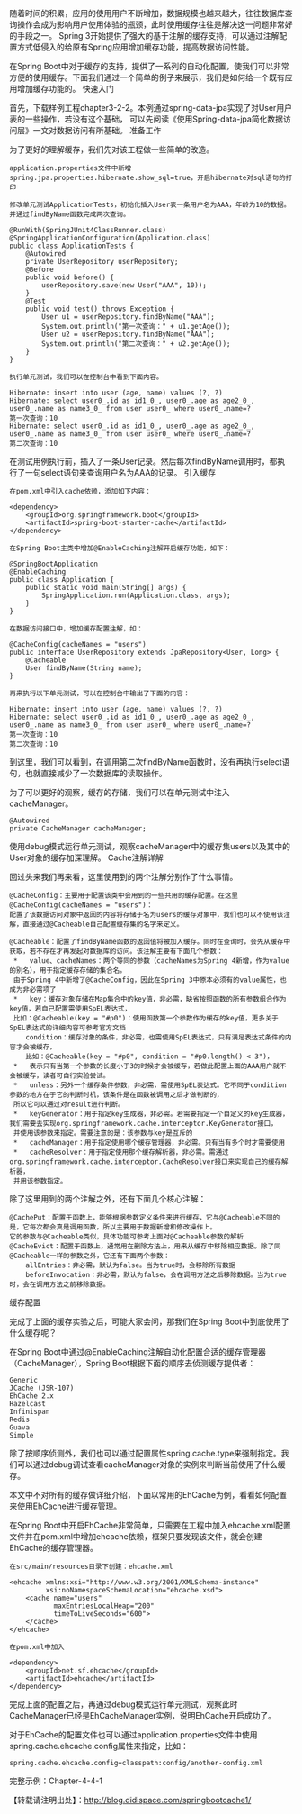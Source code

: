 随着时间的积累，应用的使用用户不断增加，数据规模也越来越大，往往数据库查询操作会成为影响用户使用体验的瓶颈，此时使用缓存往往是解决这一问题非常好的手段之一。
Spring 3开始提供了强大的基于注解的缓存支持，可以通过注解配置方式低侵入的给原有Spring应用增加缓存功能，提高数据访问性能。

在Spring Boot中对于缓存的支持，提供了一系列的自动化配置，使我们可以非常方便的使用缓存。下面我们通过一个简单的例子来展示，我们是如何给一个既有应用增加缓存功能的。
快速入门

首先，下载样例工程chapter3-2-2。本例通过spring-data-jpa实现了对User用户表的一些操作，若没有这个基础，
可以先阅读《使用Spring-data-jpa简化数据访问层》一文对数据访问有所基础。
准备工作

为了更好的理解缓存，我们先对该工程做一些简单的改造。

    application.properties文件中新增spring.jpa.properties.hibernate.show_sql=true，开启hibernate对sql语句的打印

    修改单元测试ApplicationTests，初始化插入User表一条用户名为AAA，年龄为10的数据。并通过findByName函数完成两次查询。
```
@RunWith(SpringJUnit4ClassRunner.class)
@SpringApplicationConfiguration(Application.class)
public class ApplicationTests {
	@Autowired
	private UserRepository userRepository;
	@Before
	public void before() {
		userRepository.save(new User("AAA", 10));
	}
	@Test
	public void test() throws Exception {
		User u1 = userRepository.findByName("AAA");
		System.out.println("第一次查询：" + u1.getAge());
		User u2 = userRepository.findByName("AAA");
		System.out.println("第二次查询：" + u2.getAge());
	}
}
```
    执行单元测试，我们可以在控制台中看到下面内容。
```
Hibernate: insert into user (age, name) values (?, ?)
Hibernate: select user0_.id as id1_0_, user0_.age as age2_0_, user0_.name as name3_0_ from user user0_ where user0_.name=?
第一次查询：10
Hibernate: select user0_.id as id1_0_, user0_.age as age2_0_, user0_.name as name3_0_ from user user0_ where user0_.name=?
第二次查询：10
```
在测试用例执行前，插入了一条User记录。然后每次findByName调用时，都执行了一句select语句来查询用户名为AAA的记录。
引入缓存

    在pom.xml中引入cache依赖，添加如下内容：
```
<dependency>
    <groupId>org.springframework.boot</groupId>
    <artifactId>spring-boot-starter-cache</artifactId>
</dependency>
```
    在Spring Boot主类中增加@EnableCaching注解开启缓存功能，如下：
```
@SpringBootApplication
@EnableCaching
public class Application {
	public static void main(String[] args) {
		SpringApplication.run(Application.class, args);
	}
}
```
    在数据访问接口中，增加缓存配置注解，如：

```
@CacheConfig(cacheNames = "users")
public interface UserRepository extends JpaRepository<User, Long> {
    @Cacheable
    User findByName(String name);
}
```
    再来执行以下单元测试，可以在控制台中输出了下面的内容：

```
Hibernate: insert into user (age, name) values (?, ?)
Hibernate: select user0_.id as id1_0_, user0_.age as age2_0_, user0_.name as name3_0_ from user user0_ where user0_.name=?
第一次查询：10
第二次查询：10
```
到这里，我们可以看到，在调用第二次findByName函数时，没有再执行select语句，也就直接减少了一次数据库的读取操作。

为了可以更好的观察，缓存的存储，我们可以在单元测试中注入cacheManager。

```
@Autowired
private CacheManager cacheManager;
```
使用debug模式运行单元测试，观察cacheManager中的缓存集users以及其中的User对象的缓存加深理解。
Cache注解详解

回过头来我们再来看，这里使用到的两个注解分别作了什么事情。

    @CacheConfig：主要用于配置该类中会用到的一些共用的缓存配置。在这里@CacheConfig(cacheNames = "users")：
    配置了该数据访问对象中返回的内容将存储于名为users的缓存对象中，我们也可以不使用该注解，直接通过@Cacheable自己配置缓存集的名字来定义。

    @Cacheable：配置了findByName函数的返回值将被加入缓存。同时在查询时，会先从缓存中获取，若不存在才再发起对数据库的访问。该注解主要有下面几个参数：
     *   value、cacheNames：两个等同的参数（cacheNames为Spring 4新增，作为value的别名），用于指定缓存存储的集合名。
     由于Spring 4中新增了@CacheConfig，因此在Spring 3中原本必须有的value属性，也成为非必需项了
     *   key：缓存对象存储在Map集合中的key值，非必需，缺省按照函数的所有参数组合作为key值，若自己配置需使用SpEL表达式，
     比如：@Cacheable(key = "#p0")：使用函数第一个参数作为缓存的key值，更多关于SpEL表达式的详细内容可参考官方文档
        condition：缓存对象的条件，非必需，也需使用SpEL表达式，只有满足表达式条件的内容才会被缓存，
        比如：@Cacheable(key = "#p0", condition = "#p0.length() < 3")，
     *   表示只有当第一个参数的长度小于3的时候才会被缓存，若做此配置上面的AAA用户就不会被缓存，读者可自行实验尝试。
     *   unless：另外一个缓存条件参数，非必需，需使用SpEL表达式。它不同于condition参数的地方在于它的判断时机，该条件是在函数被调用之后才做判断的，
     所以它可以通过对result进行判断。
     *   keyGenerator：用于指定key生成器，非必需。若需要指定一个自定义的key生成器，我们需要去实现org.springframework.cache.interceptor.KeyGenerator接口，
     并使用该参数来指定。需要注意的是：该参数与key是互斥的
     *   cacheManager：用于指定使用哪个缓存管理器，非必需。只有当有多个时才需要使用
     *   cacheResolver：用于指定使用那个缓存解析器，非必需。需通过org.springframework.cache.interceptor.CacheResolver接口来实现自己的缓存解析器，
     并用该参数指定。

除了这里用到的两个注解之外，还有下面几个核心注解：

    @CachePut：配置于函数上，能够根据参数定义条件来进行缓存，它与@Cacheable不同的是，它每次都会真是调用函数，所以主要用于数据新增和修改操作上。
    它的参数与@Cacheable类似，具体功能可参考上面对@Cacheable参数的解析
    @CacheEvict：配置于函数上，通常用在删除方法上，用来从缓存中移除相应数据。除了同@Cacheable一样的参数之外，它还有下面两个参数：
        allEntries：非必需，默认为false。当为true时，会移除所有数据
        beforeInvocation：非必需，默认为false，会在调用方法之后移除数据。当为true时，会在调用方法之前移除数据。

缓存配置

完成了上面的缓存实验之后，可能大家会问，那我们在Spring Boot中到底使用了什么缓存呢？

在Spring Boot中通过@EnableCaching注解自动化配置合适的缓存管理器（CacheManager），Spring Boot根据下面的顺序去侦测缓存提供者：

    Generic
    JCache (JSR-107)
    EhCache 2.x
    Hazelcast
    Infinispan
    Redis
    Guava
    Simple

除了按顺序侦测外，我们也可以通过配置属性spring.cache.type来强制指定。我们可以通过debug调试查看cacheManager对象的实例来判断当前使用了什么缓存。

本文中不对所有的缓存做详细介绍，下面以常用的EhCache为例，看看如何配置来使用EhCache进行缓存管理。

在Spring Boot中开启EhCache非常简单，只需要在工程中加入ehcache.xml配置文件并在pom.xml中增加ehcache依赖，框架只要发现该文件，就会创建EhCache的缓存管理器。

    在src/main/resources目录下创建：ehcache.xml
```
<ehcache xmlns:xsi="http://www.w3.org/2001/XMLSchema-instance"
         xsi:noNamespaceSchemaLocation="ehcache.xsd">
    <cache name="users"
           maxEntriesLocalHeap="200"
           timeToLiveSeconds="600">
    </cache>
</ehcache>
```
    在pom.xml中加入

```
<dependency>
    <groupId>net.sf.ehcache</groupId>
    <artifactId>ehcache</artifactId>
</dependency>
```
完成上面的配置之后，再通过debug模式运行单元测试，观察此时CacheManager已经是EhCacheManager实例，说明EhCache开启成功了。

对于EhCache的配置文件也可以通过application.properties文件中使用spring.cache.ehcache.config属性来指定，比如：
```
spring.cache.ehcache.config=classpath:config/another-config.xml
```
完整示例：Chapter-4-4-1

【转载请注明出处】：http://blog.didispace.com/springbootcache1/